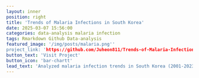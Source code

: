 ```yaml
---
layout: inner
position: right
title: 'Trends of Malaria Infections in South Korea'
date: 2025-03-07 15:56:00
categories: data-analysis malaria infection
tags: Rmarkdown Github Data-analysis
featured_image: '/img/posts/malaria.png''
project_link: 'https://github.com/Juheon811/Trends-of-Malaria-Infections-in-South-Korea'
button_text: 'Visit Project'
button_icon: 'bar-chartt'
lead_text: 'Analyzed malaria infection trends in South Korea (2001-2023) using regional health data.'
---
```

